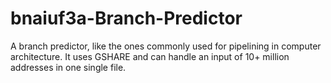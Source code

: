 # bnaiuf3a-Branch-Predictor
A branch predictor, like the ones commonly used for pipelining in computer architecture. It uses GSHARE and can handle an input of 10+ million addresses in one single file.
